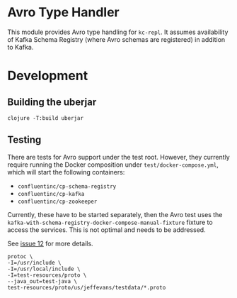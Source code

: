 # Avro Type Handler

This module provides Avro type handling for `kc-repl`.  It assumes availability of Kafka Schema Registry
(where Avro schemas are registered) in addition to Kafka.

# Development

## Building the uberjar
```shell
clojure -T:build uberjar
```

## Testing

There are tests for Avro support under the test root.  However,
they currently require running the Docker composition
under `test/docker-compose.yml`, which will start the following
containers:

- `confluentinc/cp-schema-registry`
- `confluentinc/cp-kafka`
- `confluentinc/cp-zookeeper`

Currently, these have to be started separately, then the Avro
test uses the `kafka-with-schema-registry-docker-compose-manual-fixture`
fixture to access the services.  This is not optimal and needs to be
addressed.

See [issue 12](https://github.com/jeff303/kc-repl/issues/12) for more details.

```shell
protoc \
-I=/usr/include \
-I=/usr/local/include \
-I=test-resources/proto \
--java_out=test-java \
test-resources/proto/us/jeffevans/testdata/*.proto
```